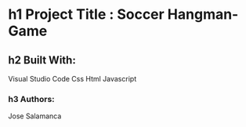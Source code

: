 # h1 Project Title : Soccer Hangman-Game




## h2 Built With:
Visual Studio Code
Css
Html
Javascript





### h3 Authors:
Jose Salamanca 


